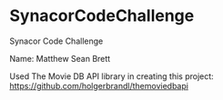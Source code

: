 # SynacorCodeChallenge
Synacor Code Challenge

Name: Matthew Sean Brett

Used The Movie DB API library in creating this project: https://github.com/holgerbrandl/themoviedbapi
